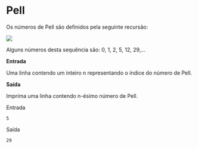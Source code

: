 # Pell

Os números de Pell são definidos pela seguinte recursão:

<img src="https://latex.codecogs.com/svg.latex?p(n) = \begin{cases}0,&n=0\\1& n=1\\ 2p(n-1) + p(n-2) & n > 2\end{cases}">


Alguns números desta sequência são: 0, 1, 2, 5, 12, 29,...

**Entrada**

Uma linha contendo um inteiro n representando o índice do número de Pell.

**Saída**

Imprima uma linha contendo n-ésimo número de Pell.

Entrada
```
5
```
Saída
```
29
```








